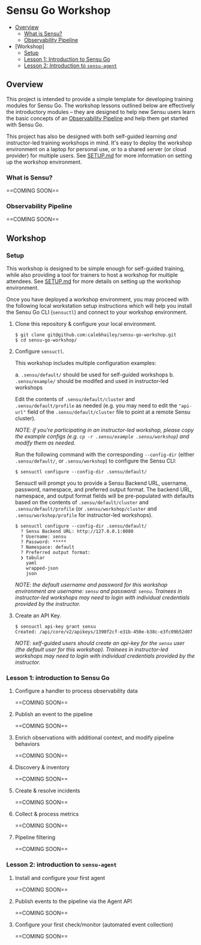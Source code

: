# Sensu Go Workshop

- [Overview](#overview)
  - [What is Sensu?](#what-is-sensu)
  - [Observability Pipeline](#observability-pipeline)
- [Workshop]
  - [Setup](#setup)
  - [Lesson 1: Introduction to Sensu Go](#lesson-1--introduction-to-sensu-go)
  - [Lesson 2: Introduction to `sensu-agent`](#lesson-2--introduction-to-sensu-agent)

## Overview 

This project is intended to provide a simple template for developing training 
modules for Sensu Go. The workshop lessons outlined below are effectively the 
introductory modules – they are designed to help new Sensu users learn the 
basic concepts of an [Observability Pipeline][0] and help them get started 
with Sensu Go. 

This project has also be designed with both self-guided learning _and_ 
instructor-led training workshops in mind. It's easy to deploy the workshop 
environment on a laptop for personal use, or to a shared server (or cloud 
provider) for multiple users. See [SETUP.md][1] for more information on 
setting up the workshop environment. 

### What is Sensu?

==COMING SOON==

### Observability Pipeline 

==COMING SOON==

## Workshop

### Setup

This workshop is designed to be simple enough for self-guided training, while 
also providing a tool for trainers to host a workshop for multiple attendees. 
See [SETUP.md][1] for more details on setting up the workshop environment. 

Once you have deployed a workshop environment, you may proceed with the 
following local workstation setup instructions which will help you install 
the Sensu Go CLI (`sensuctl`) and connect to your workshop environment.

1. Clone this repository & configure your local environment. 

   ```
   $ git clone git@github.com:calebhailey/sensu-go-workshop.git 
   $ cd sensu-go-workshop/ 
   ```
   
2. Configure `sensuctl`. 

   This workshop includes multiple configuration examples: 
   
   a. `.sensu/default/` should be used for self-guided workshops
   b. `.sensu/example/` should be modifed and used in instructor-led workshops

   Edit the contents of `.sensu/default/cluster` and `.sensu/default/profile` 
   as needed (e.g. you may need to edit the `"api-url"` field of the 
   `.sensu/default/cluster` file to point at a remote Sensu cluster). 
   
   _NOTE: if you're participating in an instructor-led workshop, please copy 
   the example configs (e.g. `cp -r .sensu/example .sensu/workshop`) and 
   modify them as needed._

   Run the following command with the corresponding `--config-dir` (either 
   `.sensu/default/`, or `.sensu/workshop`) to configure the Sensu CLI: 
   
   ```
   $ sensuctl configure --config-dir .sensu/default/ 
   ```

   Sensuctl will prompt you to provide a Sensu Backend URL, username, password,
   namespace, and preferred output format. The backend URL, namespace, and 
   output format fields will be pre-populated with defaults based on the 
   contents of `.sensu/default/cluster` and `.sensu/default/profile` (or 
   `.sensu/workshop/cluster` and `.sensu/workshop/profile` for instructor-led
   workshops). 
   
   ```
   $ sensuctl configure --config-dir .sensu/default/
     ? Sensu Backend URL: http://127.0.0.1:8080
     ? Username: sensu
     ? Password: *****
     ? Namespace: default
     ? Preferred output format:
     ❯ tabular
       yaml
       wrapped-json
       json
   ```

   _NOTE: the default username and password for this workshop environment are 
   username: `sensu` and password: `sensu`. Trainees in instructor-led 
   workshops may need to login with individual credentials provided by the 
   instructor._
   
3. Create an API Key. 

   ```
   $ sensuctl api-key grant sensu
   Created: /api/core/v2/apikeys/1390f2cf-e31b-450e-b38c-e3fc09b52d07
   ```
   
   _NOTE: self-guided users should create an api-key for the `sensu` user (the 
   default user for this workshop). Trainees in instructor-led workshops may 
   need to login with individual credentials provided by the instructor._ 
   

### Lesson 1: introduction to Sensu Go

1. Configure a handler to process observability data

   ==COMING SOON==

2. Publish an event to the pipeline 

   ==COMING SOON==

3. Enrich observations with additional context, and modify pipeline behaviors

   ==COMING SOON==

4. Discovery & inventory 

   ==COMING SOON==

5. Create & resolve incidents  

   ==COMING SOON==
   
6. Collect & process metrics 

   ==COMING SOON==
   
7. Pipeline filtering 

   ==COMING SOON==

### Lesson 2: introduction to `sensu-agent`

1. Install and configure your first agent 

   ==COMING SOON==
   
2. Publish events to the pipeline via the Agent API 

   ==COMING SOON==
   
3. Configure your first check/monitor (automated event collection)

   ==COMING SOON==





[0]:  #observability-pipeline 
[1]:  /docs/SETUP.md
[2]:  #
[3]:  #
[4]:  #
[5]:  #
[6]:  #
[7]:  #
[8]:  #
[9]:  #
[10]: #
[11]: #
